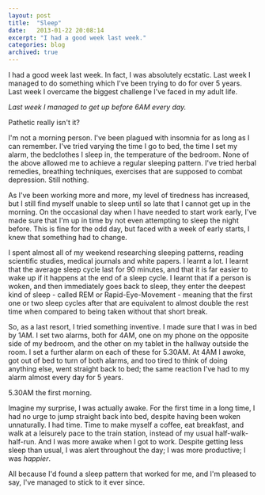 ```yaml
---
layout: post
title:  "Sleep"
date:   2013-01-22 20:08:14
excerpt: "I had a good week last week."
categories: blog
archived: true
---
```


I had a good week last week. In fact, I was absolutely ecstatic. Last week I managed to do something which I've been trying to do for over 5 years. Last week I overcame the biggest challenge I've faced in my adult life.

*Last week I managed to get up before 6AM every day.*

Pathetic really isn't it?

I'm not a morning person. I've been plagued with insomnia for as long as I can remember. I've tried varying the time I go to bed, the time I set my alarm, the bedclothes I sleep in, the temperature of the bedroom. None of the above allowed me to achieve a regular sleeping pattern. I've tried herbal remedies, breathing techniques, exercises that are supposed to combat depression. Still nothing.

As I've been working more and more, my level of tiredness has increased, but I still find myself unable to sleep until so late that I cannot get up in the morning. On the occasional day when I have needed to start work early, I've made sure that I'm up in time by not even attempting to sleep the night before. This is fine for the odd day, but faced with a week of early starts, I knew that something had to change.

I spent almost all of my weekend researching sleeping patterns, reading scientific studies, medical journals and white papers. I learnt a lot. I learnt that the average sleep cycle last for 90 minutes, and that it is far easier to wake up if it happens at the end of a sleep cycle. I learnt that if a person is woken, and then immediately goes back to sleep, they enter the deepest kind of sleep - called REM or Rapid-Eye-Movement - meaning that the first one or two sleep cycles after that are equivalent to almost double the rest time when compared to being taken without that short break.

So, as a last resort, I tried something inventive. I made sure that I was in bed by 1AM. I set two alarms, both for 4AM, one on my phone on the opposite side of my bedroom, and the other on my tablet in the hallway outside the room. I set a further alarm on each of these for 5.30AM. At 4AM I awoke, got out of bed to turn of both alarms, and too tired to think of doing anything else, went straight back to bed; the same reaction I've had to my alarm almost every day for 5 years.

5.30AM the first morning.

Imagine my surprise, I was actually awake. For the first time in a long time, I had no urge to jump straight back into bed, despite having been woken unnaturally. I had time. Time to make myself a coffee, eat breakfast, and walk at a leisurely pace to the train station, instead of my usual half-walk-half-run. And I was more awake when I got to work. Despite getting less sleep than usual, I was alert throughout the day; I was more productive; I was *happier*.

All because I'd found a sleep pattern that worked for me, and I'm pleased to say, I've managed to stick to it ever since.
